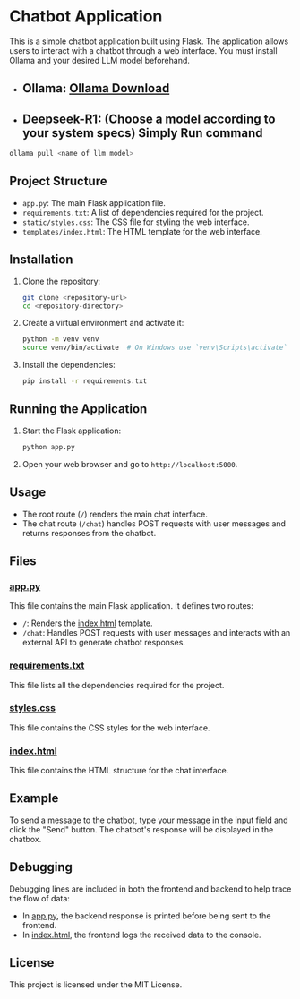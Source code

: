 # Chatbot Application

This is a simple chatbot application built using Flask. The application allows users to interact with a chatbot through a web interface. You must install Ollama and your desired LLM model beforehand.

- ## Ollama: [Ollama Download](https://ollama.com/download)

- ## Deepseek-R1: (Choose a model according to your system specs) Simply Run command

```sh
ollama pull <name of llm model>
```

## Project Structure

- `app.py`: The main Flask application file.
- `requirements.txt`: A list of dependencies required for the project.
- `static/styles.css`: The CSS file for styling the web interface.
- `templates/index.html`: The HTML template for the web interface.

## Installation

1. Clone the repository:

    ```sh
    git clone <repository-url>
    cd <repository-directory>
    ```

2. Create a virtual environment and activate it:

    ```sh
    python -m venv venv
    source venv/bin/activate  # On Windows use `venv\Scripts\activate`
    ```

3. Install the dependencies:

    ```sh
    pip install -r requirements.txt
    ```

## Running the Application

1. Start the Flask application:

    ```sh
    python app.py
    ```

2. Open your web browser and go to `http://localhost:5000`.

## Usage

- The root route (`/`) renders the main chat interface.
- The chat route (`/chat`) handles POST requests with user messages and returns responses from the chatbot.

## Files

### [app.py](http://_vscodecontentref_/4)

This file contains the main Flask application. It defines two routes:

- `/`: Renders the [index.html](http://_vscodecontentref_/5) template.
- `/chat`: Handles POST requests with user messages and interacts with an external API to generate chatbot responses.

### [requirements.txt](http://_vscodecontentref_/6)

This file lists all the dependencies required for the project.

### [styles.css](http://_vscodecontentref_/7)

This file contains the CSS styles for the web interface.

### [index.html](http://_vscodecontentref_/8)

This file contains the HTML structure for the chat interface.

## Example

To send a message to the chatbot, type your message in the input field and click the "Send" button. The chatbot's response will be displayed in the chatbox.

## Debugging

Debugging lines are included in both the frontend and backend to help trace the flow of data:

- In [app.py](http://_vscodecontentref_/9), the backend response is printed before being sent to the frontend.
- In [index.html](http://_vscodecontentref_/10), the frontend logs the received data to the console.

## License

This project is licensed under the MIT License.
